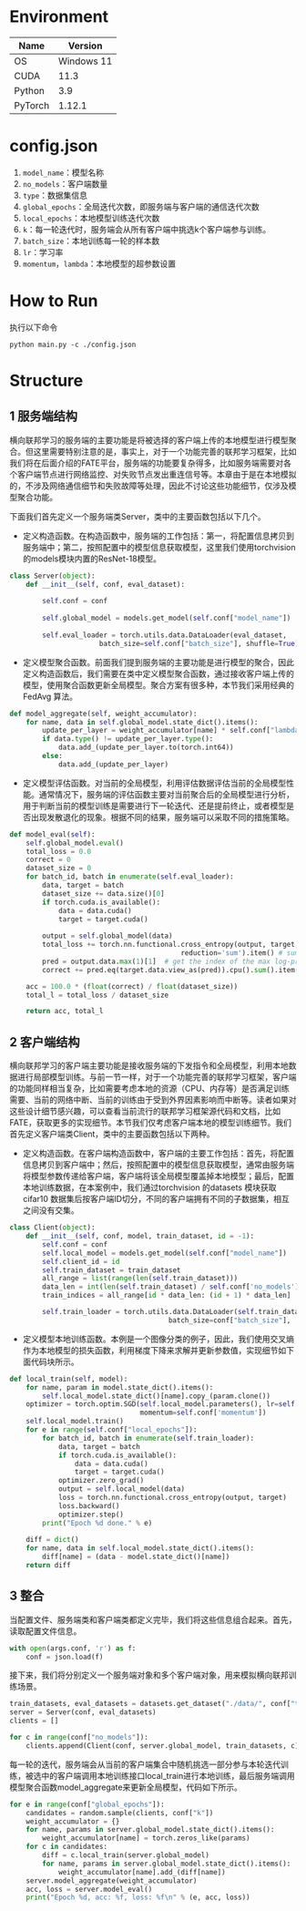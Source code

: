 # Environment

| Name | Version    |
|------|------------|
| OS | Windows 11 |
| CUDA | 11.3       |
| Python | 3.9        |
| PyTorch | 1.12.1     |



# config.json

1. `model_name`：模型名称 
2. `no_models`：客户端数量 
3. `type`：数据集信息 
4. `global_epochs`：全局迭代次数，即服务端与客户端的通信迭代次数 
5. `local_epochs`：本地模型训练迭代次数
6. `k`：每一轮迭代时，服务端会从所有客户端中挑选k个客户端参与训练。
7. `batch_size`：本地训练每一轮的样本数 
8. `lr`：学习率
9. `momentum`，`lambda`：本地模型的超参数设置

# How to Run

执行以下命令

```shell
python main.py -c ./config.json
```

# Structure

## 1 服务端结构

横向联邦学习的服务端的主要功能是将被选择的客户端上传的本地模型进行模型聚合。但这里需要特别注意的是，事实上，对于一个功能完善的联邦学习框架，比如我们将在后面介绍的FATE平台，服务端的功能要复杂得多，比如服务端需要对各个客户端节点进行网络监控、对失败节点发出重连信号等。本章由于是在本地模拟的，不涉及网络通信细节和失败故障等处理，因此不讨论这些功能细节，仅涉及模型聚合功能。

下面我们首先定义一个服务端类Server，类中的主要函数包括以下几个。

- 定义构造函数。在构造函数中，服务端的工作包括：第一，将配置信息拷贝到服务端中；第二，按照配置中的模型信息获取模型，这里我们使用torchvision 的models模块内置的ResNet-18模型。

```python
class Server(object):
	def __init__(self, conf, eval_dataset):
	
		self.conf = conf 
		
		self.global_model = models.get_model(self.conf["model_name"]) 
		
		self.eval_loader = torch.utils.data.DataLoader(eval_dataset,     
                      batch_size=self.conf["batch_size"], shuffle=True)
```

- 定义模型聚合函数。前面我们提到服务端的主要功能是进行模型的聚合，因此定义构造函数后，我们需要在类中定义模型聚合函数，通过接收客户端上传的模型，使用聚合函数更新全局模型。聚合方案有很多种，本节我们采用经典的FedAvg 算法。

```python
def model_aggregate(self, weight_accumulator):
	for name, data in self.global_model.state_dict().items():
		update_per_layer = weight_accumulator[name] * self.conf["lambda"]
		if data.type() != update_per_layer.type():
			data.add_(update_per_layer.to(torch.int64))
		else:
			data.add_(update_per_layer)
```

- 定义模型评估函数。对当前的全局模型，利用评估数据评估当前的全局模型性能。通常情况下，服务端的评估函数主要对当前聚合后的全局模型进行分析，用于判断当前的模型训练是需要进行下一轮迭代、还是提前终止，或者模型是否出现发散退化的现象。根据不同的结果，服务端可以采取不同的措施策略。

```python
def model_eval(self):
	self.global_model.eval()
	total_loss = 0.0
	correct = 0
	dataset_size = 0
	for batch_id, batch in enumerate(self.eval_loader):
		data, target = batch 
		dataset_size += data.size()[0]
		if torch.cuda.is_available():
			data = data.cuda()
			target = target.cuda()
		
		output = self.global_model(data)
		total_loss += torch.nn.functional.cross_entropy(output, target,
										  reduction='sum').item() # sum up batch loss
		pred = output.data.max(1)[1]  # get the index of the max log-probability
		correct += pred.eq(target.data.view_as(pred)).cpu().sum().item()

	acc = 100.0 * (float(correct) / float(dataset_size))
	total_l = total_loss / dataset_size

	return acc, total_l
```


## 2 客户端结构

横向联邦学习的客户端主要功能是接收服务端的下发指令和全局模型，利用本地数据进行局部模型训练。与前一节一样，对于一个功能完善的联邦学习框架，客户端的功能同样相当复杂，比如需要考虑本地的资源（CPU、内存等）是否满足训练需要、当前的网络中断、当前的训练由于受到外界因素影响而中断等。读者如果对这些设计细节感兴趣，可以查看当前流行的联邦学习框架源代码和文档，比如FATE，获取更多的实现细节。本节我们仅考虑客户端本地的模型训练细节。我们首先定义客户端类Client，类中的主要函数包括以下两种。

- 定义构造函数。在客户端构造函数中，客户端的主要工作包括：首先，将配置信息拷贝到客户端中；然后，按照配置中的模型信息获取模型，通常由服务端将模型参数传递给客户端，客户端将该全局模型覆盖掉本地模型；最后，配置本地训练数据，在本案例中，我们通过torchvision 的datasets 模块获取cifar10 数据集后按客户端ID切分，不同的客户端拥有不同的子数据集，相互之间没有交集。

```python
class Client(object):
	def __init__(self, conf, model, train_dataset, id = -1):
		self.conf = conf
		self.local_model = models.get_model(self.conf["model_name"]) 
		self.client_id = id
		self.train_dataset = train_dataset
		all_range = list(range(len(self.train_dataset)))
		data_len = int(len(self.train_dataset) / self.conf['no_models'])
		train_indices = all_range[id * data_len: (id + 1) * data_len]

		self.train_loader = torch.utils.data.DataLoader(self.train_dataset, 
                                       batch_size=conf["batch_size"], 							 sampler=torch.utils.data.sampler.SubsetRandomSampler(train_indices))
```

- 定义模型本地训练函数。本例是一个图像分类的例子，因此，我们使用交叉熵作为本地模型的损失函数，利用梯度下降来求解并更新参数值，实现细节如下面代码块所示。
```python
def local_train(self, model):
	for name, param in model.state_dict().items():
		self.local_model.state_dict()[name].copy_(param.clone())
	optimizer = torch.optim.SGD(self.local_model.parameters(), lr=self.conf['lr'],
								momentum=self.conf['momentum'])
	self.local_model.train()
	for e in range(self.conf["local_epochs"]):
		for batch_id, batch in enumerate(self.train_loader):
			data, target = batch
			if torch.cuda.is_available():
				data = data.cuda()
				target = target.cuda()
			optimizer.zero_grad()
			output = self.local_model(data)
			loss = torch.nn.functional.cross_entropy(output, target)
			loss.backward()
			optimizer.step()
		print("Epoch %d done." % e)	
        
	diff = dict()
	for name, data in self.local_model.state_dict().items():
		diff[name] = (data - model.state_dict()[name])
	return diff
```



## 3 整合

当配置文件、服务端类和客户端类都定义完毕，我们将这些信息组合起来。首先，读取配置文件信息。
```python
with open(args.conf, 'r') as f:
	conf = json.load(f)	
```
接下来，我们将分别定义一个服务端对象和多个客户端对象，用来模拟横向联邦训练场景。
```python
train_datasets, eval_datasets = datasets.get_dataset("./data/", conf["type"])
server = Server(conf, eval_datasets)
clients = []

for c in range(conf["no_models"]):
	clients.append(Client(conf, server.global_model, train_datasets, c))
```

每一轮的迭代，服务端会从当前的客户端集合中随机挑选一部分参与本轮迭代训练，被选中的客户端调用本地训练接口local_train进行本地训练，最后服务端调用模型聚合函数model_aggregate来更新全局模型，代码如下所示。

```python
for e in range(conf["global_epochs"]):
	candidates = random.sample(clients, conf["k"])
	weight_accumulator = {}
	for name, params in server.global_model.state_dict().items():
		weight_accumulator[name] = torch.zeros_like(params)
	for c in candidates:
		diff = c.local_train(server.global_model)
		for name, params in server.global_model.state_dict().items():
			weight_accumulator[name].add_(diff[name])
	server.model_aggregate(weight_accumulator)
	acc, loss = server.model_eval()
	print("Epoch %d, acc: %f, loss: %f\n" % (e, acc, loss))
```
